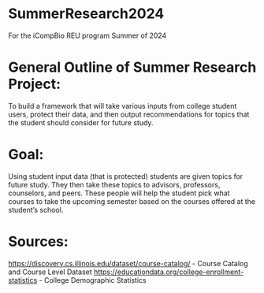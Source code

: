 # SummerResearch2024
For the iCompBio REU program Summer of 2024

# General Outline of Summer Research Project:
To build a framework that will take various inputs from college student users, protect their data, and then output recommendations for topics that the student should consider for future study.

# Goal:
Using student input data (that is protected) students are given topics for future study. They then take these topics to advisors, professors, counselors, and peers. These people will help the student pick what courses to take the upcoming semester based on the courses offered at the student’s school.

# Sources:
https://discovery.cs.illinois.edu/dataset/course-catalog/ - Course Catalog and Course Level Dataset
https://educationdata.org/college-enrollment-statistics - College Demographic Statistics
